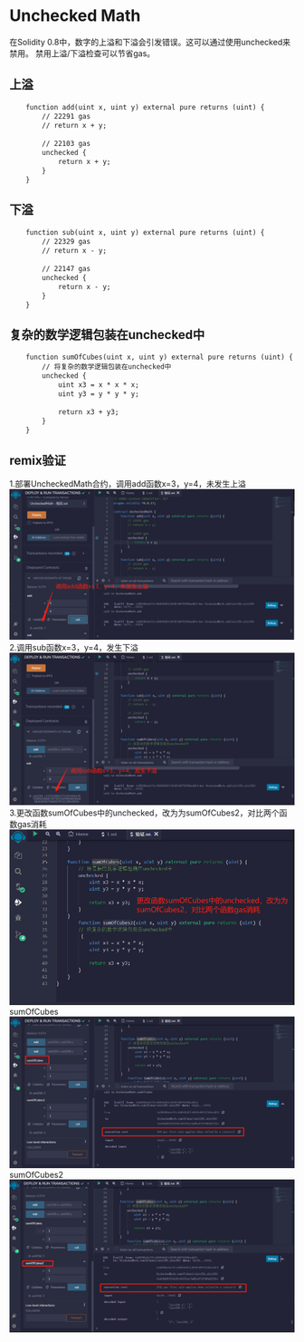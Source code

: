 # Unchecked Math
在Solidity 0.8中，数字的上溢和下溢会引发错误。这可以通过使用unchecked来禁用。
禁用上溢/下溢检查可以节省gas。

## 上溢
```solidity
    function add(uint x, uint y) external pure returns (uint) {
        // 22291 gas
        // return x + y;

        // 22103 gas
        unchecked {
            return x + y;
        }
    }
```

## 下溢
```solidity
    function sub(uint x, uint y) external pure returns (uint) {
        // 22329 gas
        // return x - y;

        // 22147 gas
        unchecked {
            return x - y;
        }
    }
```

## 复杂的数学逻辑包装在unchecked中
```solidity
    function sumOfCubes(uint x, uint y) external pure returns (uint) {
        // 将复杂的数学逻辑包装在unchecked中
        unchecked {
            uint x3 = x * x * x;
            uint y3 = y * y * y;

            return x3 + y3;
        }
    }
```


## remix验证
1.部署UncheckedMath合约，调用add函数x=3，y=4，未发生上溢
![45-1.jpg](img/45-1.jpg)
2.调用sub函数x=3，y=4，发生下溢
![45-2.jpg](img/45-2.jpg)
3.更改函数sumOfCubes中的unchecked，改为为sumOfCubes2，对比两个函数gas消耗
![45-3.jpg](img/45-3.jpg)
sumOfCubes
![45-4.jpg](img/45-4.jpg)
sumOfCubes2
![45-5.jpg](img/45-5.jpg)